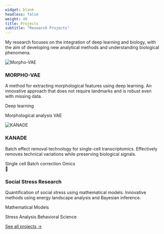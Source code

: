 ```yaml
---
widget: blank
headless: false
weight: 40
title: Projects
subtitle: "Research Projects"
---
```


<div id="projects"></div>

My research focuses on the integration of deep learning and biology, with the aim of developing new analytical methods and understanding biological phenomena.
<div class="home-project-gallery">
<div class="home-project-item" onclick="window.location.href=\"/en/project/#morphovae-detail\"">
  <div class="home-project-image">
    <img src="/images/projects/morpho-vae.jpg" alt="Morpho-VAE">
  
</div>
  <div class="home-project-content">
    <h3>MORPHO-VAE</h3>
    <p>A method for extracting morphological features using deep learning. An innovative approach that does not require landmarks and is robust even with missing data. </p>
    <div class="project-tags">
      <span class="tag">Deep learning</span>
      
<span class="tag">Morphological analysis</span>
      <span class="tag">VAE</span>
</div>
</div>
</div>
<div class="home-project-item" onclick="window.location.href=\"/en/project/#kanade-detail\"">
<div class="home-project-image">
    
<img src="/images/projects/kanade.png" alt="KANADE">
  </div>
<div class="home-project-content">
    <h3>KANADE</h3>
    <p>Batch effect removal technology for single-cell transcriptomics. Effectively removes technical variations while preserving biological signals. </p>
    
<div class="project-tags">
      <span class="tag">Single cell</span>
      <span class="tag">Batch correction</span>
      <span class="tag">Omics</span>
    </div>
  </div>
</div>
<div class="home-project-item" onclick="window.location.href=\"/en/project/#stress-detail\"">
<div class="home-project-image">
<div class="placeholder-image">
<div class="icon">🧠</div>
</div>
</div>
  
<div class="home-project-content">
    <h3>Social Stress Research</h3>
<p>Quantification of social stress using mathematical models. Innovative methods using energy landscape analysis and Bayesian inference. </p>
<div class="project-tags">
<span class="tag">Mathematical Models</span>
      
<span class="tag">Stress Analysis</span>
      <span class="tag">Behavioral Science</span>
</div>
</div>
</div>
</div>
<div class="view-all-projects">
  <a href='{{< relref "project/_index.md" >}}'>See all projects →</a>
</div>